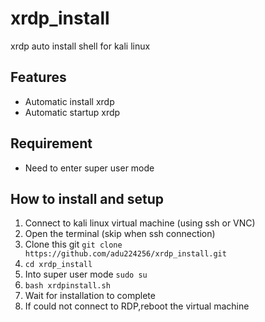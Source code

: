 # xrdp_install
xrdp auto install shell for kali linux

## Features
- Automatic install xrdp
- Automatic startup xrdp

## Requirement
- Need to enter super user mode

## How to install and setup
1. Connect to kali linux virtual machine (using ssh or VNC)
2. Open the terminal (skip when ssh connection)
3. Clone this git `git clone https://github.com/adu224256/xrdp_install.git`
4. `cd xrdp_install`
5. Into super user mode `sudo su`
6. `bash xrdpinstall.sh`
7. Wait for installation to complete
8. If could not connect to RDP,reboot the virtual machine
